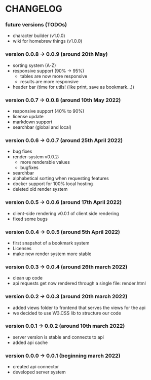 # CHANGELOG
### future versions (TODOs)   
- character builder (v1.0.0)
- wiki for homebrew things (v1.0.0)

### version 0.0.8 -> 0.0.9 (around 20th May)
- sorting system (A-Z)
- responsive support (90% -> 95%)
  - tables are now more responsive
  - results are more responsive
- header bar (time for utils! (like print, save as bookmark...))

### version 0.0.7 -> 0.0.8 (around 10th May 2022)
- responsive support (40% to 90%)
- license update
- markdown support
- searchbar (global and local)

### version 0.0.6 -> 0.0.7 (around 25th April 2022)
- bug fixes
- render-system v0.0.2:
    - more renderable values
    - bugfixes
- searchbar
- alphabetical sorting when requesting features
- docker support for 100% local hosting
- deleted old render system

### version 0.0.5 -> 0.0.6 (around 17th April 2022)
- client-side rendering v0.0.1 of client side rendering
- fixed some bugs

### version 0.0.4 -> 0.0.5 (around 5th April 2022)
- first snapshot of a bookmark system
- Licenses
- make new render system more stable

### version 0.0.3 -> 0.0.4 (around 26th march 2022)
- clean up code
- api requests get now rendered through a single file: render.html

### version 0.0.2 -> 0.0.3 (around 20th march 2022)
- added views folder to frontend that serves the views for the api
- we decided to use W3.CSS lib to structure our code

### version 0.0.1 -> 0.0.2 (around 10th march 2022)
- server version is stable and connects to api
- added api cache

### version 0.0.0 -> 0.0.1 (beginning march 2022)
- created api connector
- developed server system
